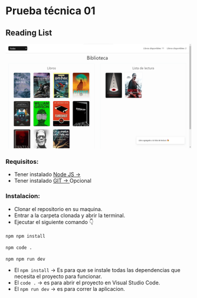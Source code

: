# Prueba técnica 01
## Reading List

![screenshot](<public/screenshots/Screenshot 2023-07-26 172954.png>)

### Requisitos:
* Tener instalado [Node JS → ](https://nodejs.org/es)
* Tener instalado [GIT → ](https://git-scm.com/) Opcional

### Instalacion:
* Clonar el repositorio en su maquina.
* Entrar a la carpeta clonada y abrir la terminal.
* Ejecutar el siguiente comando 👇



```npm npm install ```

```npm code .```

```npm npm run dev```

* El ```npm install``` -> Es para que se instale todas las dependencias que necesita el proyecto para funcionar.
* El ```code .``` -> es para abrir el proyecto en Visual Studio Code.
* El ```npm run dev``` -> es para correr la aplicacion.